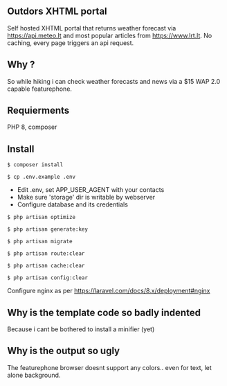 ## Outdors XHTML portal

Self hosted XHTML portal that returns weather forecast via https://api.meteo.lt and most popular articles from https://www.lrt.lt.
No caching, every page triggers an api request.

## Why ?

So while hiking i can check weather forecasts and news via a $15 WAP 2.0 capable featurephone.

##  Requierments

PHP 8, composer

## Install

`$ composer install`

`$ cp .env.example .env`

* Edit .env, set APP_USER_AGENT with your contacts 
* Make sure 'storage' dir is writable by webserver
* Configure database and its credentials

`$ php artisan optimize`

`$ php artisan generate:key`

`$ php artisan migrate`

`$ php artisan route:clear`

`$ php artisan cache:clear`

`$ php artisan config:clear`

Configure nginx as per https://laravel.com/docs/8.x/deployment#nginx

## Why is the template code so badly indented

Because i cant be bothered to install a minifier (yet)

## Why is the output so ugly

The featurephone browser doesnt support any colors.. even for text, let alone background.


